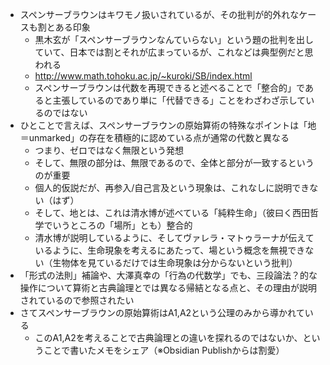 
* スペンサーブラウンはキワモノ扱いされているが、その批判が的外れなケースも割とある印象
	* 黒木玄が「スペンサーブラウンなんていらない」という題の批判を出していて、日本では割とそれが広まっているが、これなどは典型例だと思われる
	* http://www.math.tohoku.ac.jp/~kuroki/SB/index.html
	* スペンサーブラウンは代数を再現できると述べることで「整合的」であると主張しているのであり単に「代替できる」ことをわざわざ示しているのではない
* ひとことで言えば、スペンサーブラウンの原始算術の特殊なポイントは「地＝unmarked」の存在を積極的に認めている点が通常の代数と異なる
	* つまり、ゼロではなく無限という発想
	* そして、無限の部分は、無限であるので、全体と部分が一致するというのが重要
	* 個人的仮説だが、再参入/自己言及という現象は、これなしに説明できない（はず）
	* そして、地とは、これは清水博が述べている「純粋生命」（彼曰く西田哲学でいうところの「場所」とも）整合的
	* 清水博が説明しているように、そしてヴァレラ・マトゥラーナが伝えているように、生命現象を考えるにあたって、場という概念を無視できない（生物体を見ているだけでは生命現象は分からないという批判）
* 「形式の法則」補論や、大澤真幸の「行為の代数学」でも、三段論法？的な操作について算術と古典論理とでは異なる帰結となる点と、その理由が説明されているので参照されたい
* さてスペンサーブラウンの原始算術はA1,A2という公理のみから導かれている
	* このA1,A2を考えることで古典論理との違いを探れるのではないか、ということで書いたメモをシェア（※Obsidian Publishからは割愛）
